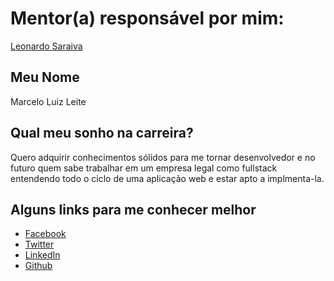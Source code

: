 # Mentor(a) responsável por mim:

[Leonardo Saraiva](https://github.com/training-center/mentoria/blob/master/mentores/perfis/leonardo_saraiva.md)

## Meu Nome

Marcelo Luiz Leite

## Qual meu sonho na carreira?

Quero adquirir conhecimentos sólidos para me tornar desenvolvedor e no futuro
quem sabe trabalhar em um empresa legal como fullstack entendendo todo o ciclo de uma aplicação web e estar
apto a implmenta-la.

## Alguns links para me conhecer melhor

- [Facebook](https://www.facebook.com/marcelo.luiz.1426)
- [Twitter](https://twitter.com/marceloluiz86)
- [LinkedIn](https://br.linkedin.com/in/marceloluizleite)
- [Github](https://github.com/marceloluizleite)
